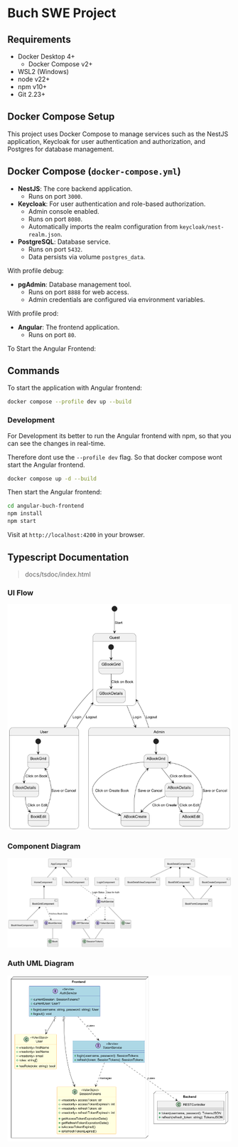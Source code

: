 # Buch SWE Project

## Requirements

- Docker Desktop 4+
    - Docker Compose v2+
- WSL2 (Windows)
- node v22+
- npm v10+
- Git 2.23+

## Docker Compose Setup

This project uses Docker Compose to manage services such as the NestJS application, Keycloak for user authentication and authorization, and
Postgres for database management.

## Docker Compose (`docker-compose.yml`)


- **NestJS**: The core backend application.
    - Runs on port `3000`.
- **Keycloak**: For user authentication and role-based authorization.
    - Admin console enabled.
    - Runs on port `8080`.
    - Automatically imports the realm configuration from `keycloak/nest-realm.json`.
- **PostgreSQL**: Database service.
    - Runs on port `5432`.
    - Data persists via volume `postgres_data`.

With profile debug:
- **pgAdmin**: Database management tool.
    - Runs on port `8888` for web access.
    - Admin credentials are configured via environment variables.

With profile prod:
- **Angular**: The frontend application.
    - Runs on port `80`.


To Start the Angular Frontend:

## Commands

To start the application with Angular frontend:

```bash
docker compose --profile dev up --build
```


### Development
For Development its better to run the Angular frontend with npm, so that you can see the changes in real-time.

Therefore dont use the `--profile dev` flag. So that docker compose wont start the Angular frontend.
```bash
docker compose up -d --build
```

Then start the Angular frontend:

```bash
cd angular-buch-frontend
npm install
npm start
```

Visit at `http://localhost:4200` in your browser.


## Typescript Documentation

> docs/tsdoc/index.html

### UI Flow

![](docs/diagrams/uiFlowStateDiagram.png)

### Component Diagram

![](docs/diagrams/compontsServicesModels.png)

### Auth UML Diagram

![](docs/diagrams/authDiagram.png)
